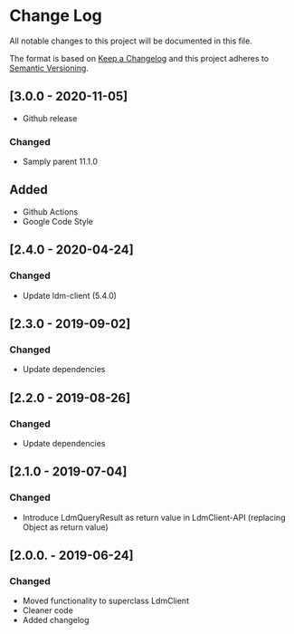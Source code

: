 # Change Log
All notable changes to this project will be documented in this file.

The format is based on [Keep a Changelog](http://keepachangelog.com/)
and this project adheres to [Semantic Versioning](http://semver.org/).

## [3.0.0 - 2020-11-05]
- Github release
### Changed
- Samply parent 11.1.0
## Added
- Github Actions
- Google Code Style

## [2.4.0 - 2020-04-24]
### Changed
- Update ldm-client (5.4.0)

## [2.3.0 - 2019-09-02]
### Changed
- Update dependencies

## [2.2.0 - 2019-08-26]
### Changed
- Update dependencies

## [2.1.0 - 2019-07-04]
### Changed
- Introduce LdmQueryResult as return value in LdmClient-API (replacing Object as return value)

## [2.0.0. - 2019-06-24]
### Changed
- Moved functionality to superclass LdmClient
- Cleaner code
- Added changelog

